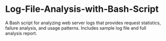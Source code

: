 # Log-File-Analysis-with-Bash-Script
A Bash script for analyzing web server logs that provides request statistics, failure analysis, and usage patterns. Includes sample log file and full analysis report.
